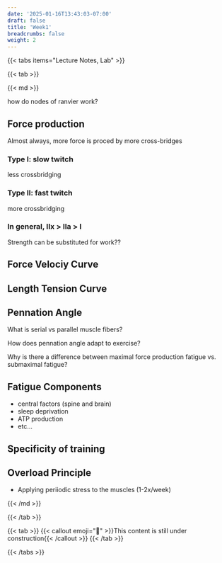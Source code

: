 ```yaml
---
date: '2025-01-16T13:43:03-07:00'
draft: false
title: 'Week1'
breadcrumbs: false
weight: 2
---
```


{{< tabs items="Lecture Notes, Lab" >}}

{{< tab >}}

{{< md >}}

how do nodes of ranvier work?

## Force production
Almost always, more force is proced by more cross-bridges

### Type I: slow twitch
less crossbridging

### Type II: fast twitch
more crossbridging

### In general, IIx > IIa > I

Strength can be substituted for work??

## Force Velociy Curve

## Length Tension Curve

## Pennation Angle
What is serial vs parallel muscle fibers?

How does pennation angle adapt to exercise?

Why is there a difference between maximal force production fatigue vs. submaximal fatigue?

## Fatigue Components
- central factors (spine and brain)
- sleep deprivation
- ATP production
- etc...

## Specificity of training

## Overload Principle
- Applying periiodic stress to the muscles (1-2x/week)

{{< /md >}}

{{< /tab >}}

{{< tab >}}
{{< callout emoji="🔨" >}}This content is still under construction{{< /callout >}}
{{< /tab >}}

{{< /tabs >}}
